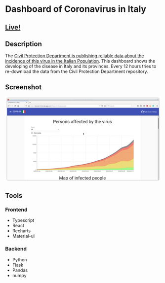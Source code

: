 # Dashboard of Coronavirus in Italy
## [Live!](https://itacovid-19.herokuapp.com/)

## Description 
The [Civil Protection Department is publishing reliable data about the incidence of this virus in the Italian Population](https://github.com/pcm-dpc/COVID-19).
This dashboard shows the developing of the disease in Italy and its provinces. Every 12 hours tries to re-download the data from the Civil Protection Department repository.

## Screenshot

![Screenshot](/doc/screenshot.png)

## Tools
### Frontend 
 * Typescript
 * React
 * Recharts
 * Material-ui
 
### Backend
  * Python
  * Flask
  * Pandas
  * numpy

